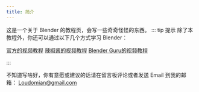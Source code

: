 ```yaml
---
title: 简介
---
```


这是一个关于 Blender 的教程页，会写一些奇奇怪怪的东西。
::: tip 提示
除了本教程外，你还可以通过以下几个方式学习 Blender：

[官方的视频教程](https://www.bilibili.com/video/BV1S7411x7tj)  [辣椒酱的视频教程](https://space.bilibili.com/35723238)  [Blender Guru的视频教程](https://www.youtube.com/user/AndrewPPrice)  

:::



不知道写啥好，你有意愿或建议的话请在留言板评论或者发送 Email 到我的邮箱：
Loudomian@gmail.com

